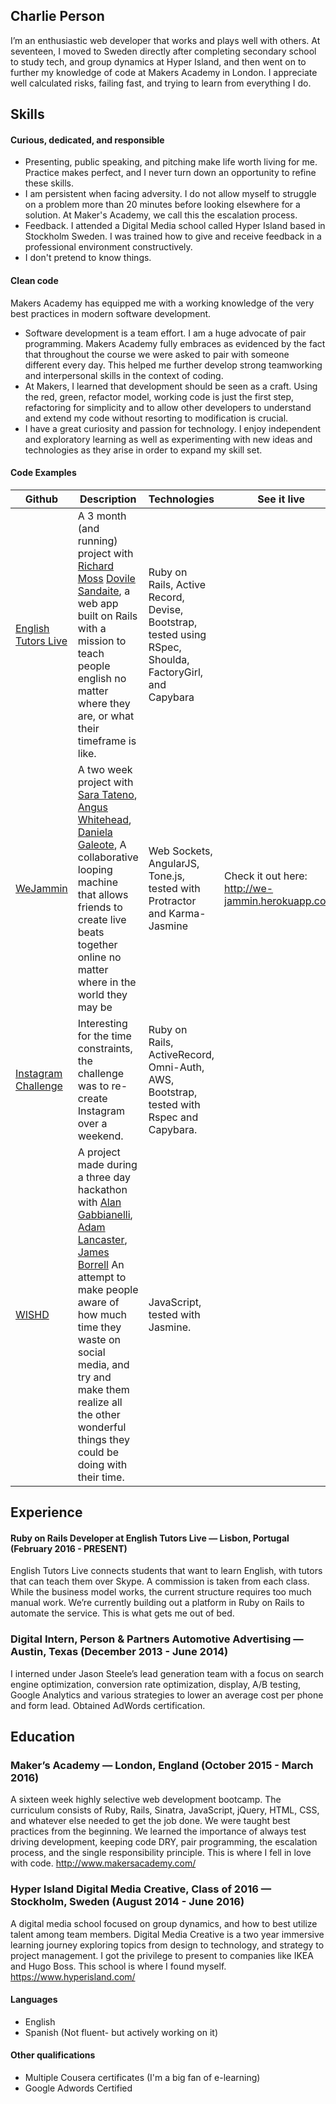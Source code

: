 ## Charlie Person

I’m an enthusiastic web developer that works and plays well with others. At seventeen, I moved to Sweden directly after completing secondary school to study tech, and group dynamics at Hyper Island, and then went on to further my knowledge of code at Makers Academy in London. I appreciate well calculated risks, failing fast, and trying to learn from everything I do.

## Skills

#### Curious, dedicated, and responsible

- Presenting, public speaking, and pitching make life worth living for me. Practice makes perfect, and I never turn down an opportunity to refine these skills.
- I am persistent when facing adversity. I do not allow myself to struggle on a problem more than 20 minutes before looking elsewhere for a solution. At Maker's Academy, we call this the escalation process.
- Feedback. I attended a Digital Media school called Hyper Island based in Stockholm Sweden. I was trained how to give and receive feedback in a professional environment constructively.
- I don't pretend to know things.

#### Clean code

Makers Academy has equipped me with a working knowledge of the very best practices in modern software development.

- Software development is a team effort. I am a huge advocate of pair programming. Makers Academy fully embraces as evidenced by the fact that throughout the course we were asked to pair with someone different every day. This helped me further develop strong teamworking and interpersonal skills in the context of coding.
- At Makers, I learned that development should be seen as a craft. Using the red, green, refactor model, working code is just the first step, refactoring for simplicity and to allow other developers to understand and extend my code without resorting to modification is crucial.
- I have a great curiosity and passion for technology. I enjoy independent and exploratory learning as well as experimenting with new ideas and technologies as they arise in order to expand my skill set.

#### Code Examples

| Github | Description | Technologies | See it live
|-------------|-------------|-------------|-------------|
[English Tutors Live](https://github.com/charlieperson/etl) | A 3 month (and running) project with [Richard Moss](https://github.com/ric9176/etl) [Dovile Sandaite](https://github.com/DovileSand), a web app built on Rails with a mission to teach people english no matter where they are, or what their timeframe is like. | Ruby on Rails, Active Record, Devise, Bootstrap, tested using RSpec, Shoulda, FactoryGirl, and Capybara
[WeJammin](https://github.com/charlieperson/weJammin) | A two week project with [Sara Tateno](https://github.com/saratateno), [Angus Whitehead](https://github.com/angusjfw), [Daniela Galeote](https://github.com/DanielaGSB), A collaborative looping machine that allows friends to create live beats together online no matter where in the world they may be | Web Sockets, AngularJS, Tone.js, tested with Protractor and Karma-Jasmine | Check it out here: http://we-jammin.herokuapp.com/
[Instagram Challenge](https://github.com/charlieperson/instagram-challenge) | Interesting for the time constraints, the challenge was to re-create Instagram over a weekend. | Ruby on Rails, ActiveRecord, Omni-Auth, AWS, Bootstrap, tested with Rspec and Capybara.
[WISHD](https://github.com/charlieperson/WISHD) | A project made during a three day hackathon with [Alan Gabbianelli](https://github.com/AlanGabbianelli), [Adam Lancaster](https://github.com/Adzz), [James Borrell](https://github.com/JBorrell) An attempt to make people aware of how much time they waste on social media, and try and make them realize all the other wonderful things they could be doing with their time. | JavaScript, tested with Jasmine.

## Experience

#### Ruby on Rails Developer at English Tutors Live — Lisbon, Portugal (February 2016 - PRESENT)
English Tutors Live connects students that want to learn English, with tutors that can teach them over Skype. A commission is taken from each class. While the business model works, the current structure requires too much manual work. We’re currently building out a platform in Ruby on Rails to automate the service. This is what gets me out of bed.

### Digital Intern, Person & Partners Automotive Advertising — Austin, Texas (December 2013 - June 2014)
I interned under Jason Steele’s lead generation team with a focus on search engine optimization, conversion rate optimization, display, A/B testing, Google Analytics and various strategies to lower an average cost per phone and form lead. Obtained AdWords certification.

## Education

### Maker’s Academy — London, England (October 2015 - March 2016)
A sixteen week highly selective web development bootcamp. The curriculum consists of Ruby, Rails, Sinatra, JavaScript, jQuery, HTML, CSS, and whatever else needed to get the job done. We were taught best practices from the beginning. We learned the importance of always test driving development, keeping code DRY, pair programming, the escalation process, and the single responsibility principle. This is where I fell in love with code. http://www.makersacademy.com/

### Hyper Island Digital Media Creative, Class of 2016 — Stockholm, Sweden (August 2014 - June 2016)
A digital media school focused on group dynamics, and how to best utilize talent among team members. Digital Media Creative is a two year immersive learning journey exploring topics from design to technology, and strategy to project management. I got the privilege to present to companies like IKEA and Hugo Boss. This school is where I found myself. https://www.hyperisland.com/

#### Languages

- English
- Spanish (Not fluent- but actively working on it)

#### Other qualifications

- Multiple Cousera certificates (I'm a big fan of e-learning)
- Google Adwords Certified
